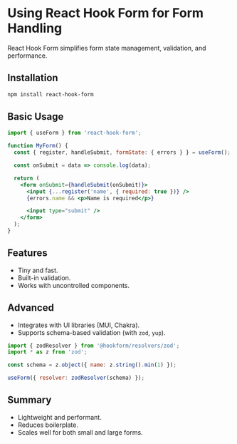 # Using React Hook Form for Form Handling

React Hook Form simplifies form state management, validation, and performance.

## Installation
```bash
npm install react-hook-form
```

## Basic Usage
```jsx
import { useForm } from 'react-hook-form';

function MyForm() {
  const { register, handleSubmit, formState: { errors } } = useForm();

  const onSubmit = data => console.log(data);

  return (
    <form onSubmit={handleSubmit(onSubmit)}>
      <input {...register('name', { required: true })} />
      {errors.name && <p>Name is required</p>}

      <input type="submit" />
    </form>
  );
}
```

## Features
- Tiny and fast.
- Built-in validation.
- Works with uncontrolled components.

## Advanced
- Integrates with UI libraries (MUI, Chakra).
- Supports schema-based validation (with `zod`, `yup`).

```jsx
import { zodResolver } from '@hookform/resolvers/zod';
import * as z from 'zod';

const schema = z.object({ name: z.string().min(1) });

useForm({ resolver: zodResolver(schema) });
```

## Summary
- Lightweight and performant.
- Reduces boilerplate.
- Scales well for both small and large forms.

